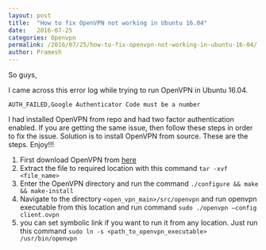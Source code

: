 ```yaml
---
layout: post
title:  "How to fix OpenVPN not working in Ubuntu 16.04"
date:   2016-07-25
categories: Openvpn
permalink: /2016/07/25/how-to-fix-openvpn-not-working-in-ubuntu-16-04/
author: Pramesh
---
```


So guys,

I came across this error log while trying to run OpenVPN in Ubuntu 16.04.

`AUTH_FAILED,Google Authenticator Code must be a number`

I had installed OpenVPN from repo and had two factor authentication enabled. If you are getting the same issue, then follow these steps in order to fix the issue. Solution is to install OpenVPN from source. These are the steps. Enjoy!!!

1. First download OpenVPN from [here][openvpn-download]
2. Extract the file to required location with this command `tar -xvf <file_name>`
3. Enter the OpenVPN directory and run the command `./configure && make && make-install`
4. Navigate to the directory `<open_vpn_main>/src/openvpn` and run openvpn executable from this location and run command `sudo ./openvpn –config client.ovpn`
5. you can set symbolic link if you want to run it from any location. Just run this command `sudo ln -s <path_to_openvpn_executable> /usr/bin/openvpn`



[openvpn-download]: https://swupdate.openvpn.org/community/releases/openvpn-2.3.11.tar.gz




